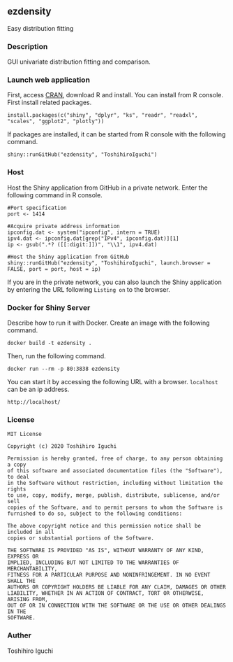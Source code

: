 ## ezdensity
Easy distribution fitting

### Description
GUI univariate distribution fitting and comparison.

### Launch web application
First, access [CRAN](https://cran.r-project.org/), download R and install.
You can install from R console.
First install related packages.

    install.packages(c("shiny", "dplyr", "ks", "readr", "readxl", "scales", "ggplot2", "plotly"))
    
If packages are installed, it can be started from R console with the following command.
    
    shiny::runGitHub("ezdensity", "ToshihiroIguchi")

### Host
Host the Shiny application from GitHub in a private network.
Enter the following command in R console.

    #Port specification
    port <- 1414

    #Acquire private address information
    ipconfig.dat <- system("ipconfig", intern = TRUE)
    ipv4.dat <- ipconfig.dat[grep("IPv4", ipconfig.dat)][1]
    ip <- gsub(".*? ([[:digit:]])", "\\1", ipv4.dat)

    #Host the Shiny application from GitHub
    shiny::runGitHub("ezdensity", "ToshihiroIguchi", launch.browser = FALSE, port = port, host = ip)

If you are in the private network, you can also launch the Shiny application by entering the URL following `Listing on` to the browser.


### Docker for Shiny Server
Describe how to run it with Docker.
Create an image with the following command.

    docker build -t ezdensity .
    
Then, run the following command.

    docker run --rm -p 80:3838 ezdensity

You can start it by accessing the following URL with a browser. `localhost` can be an ip address.

    http://localhost/



### License 

```
MIT License

Copyright (c) 2020 Toshihiro Iguchi

Permission is hereby granted, free of charge, to any person obtaining a copy
of this software and associated documentation files (the "Software"), to deal
in the Software without restriction, including without limitation the rights
to use, copy, modify, merge, publish, distribute, sublicense, and/or sell
copies of the Software, and to permit persons to whom the Software is
furnished to do so, subject to the following conditions:

The above copyright notice and this permission notice shall be included in all
copies or substantial portions of the Software.

THE SOFTWARE IS PROVIDED "AS IS", WITHOUT WARRANTY OF ANY KIND, EXPRESS OR
IMPLIED, INCLUDING BUT NOT LIMITED TO THE WARRANTIES OF MERCHANTABILITY,
FITNESS FOR A PARTICULAR PURPOSE AND NONINFRINGEMENT. IN NO EVENT SHALL THE
AUTHORS OR COPYRIGHT HOLDERS BE LIABLE FOR ANY CLAIM, DAMAGES OR OTHER
LIABILITY, WHETHER IN AN ACTION OF CONTRACT, TORT OR OTHERWISE, ARISING FROM,
OUT OF OR IN CONNECTION WITH THE SOFTWARE OR THE USE OR OTHER DEALINGS IN THE
SOFTWARE.
```

### Auther
Toshihiro Iguchi